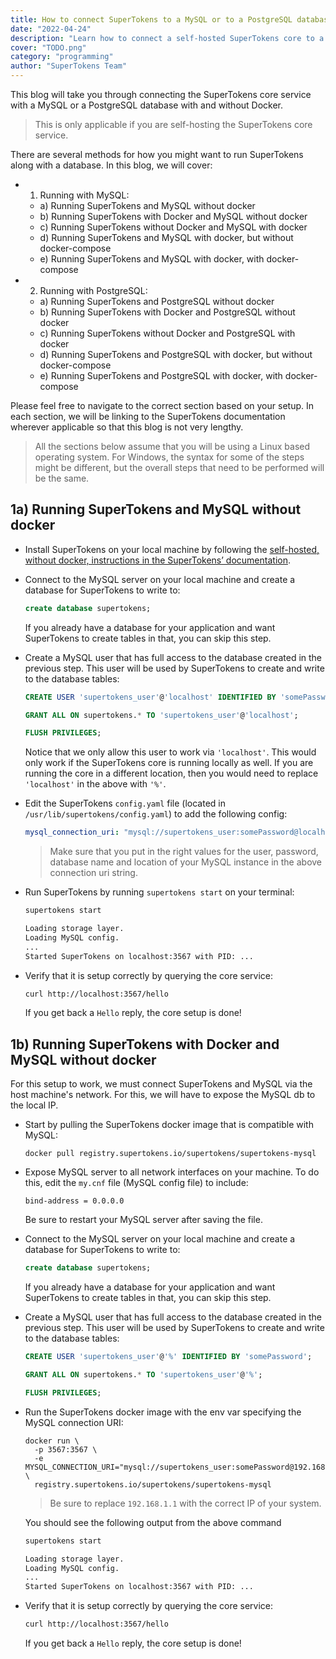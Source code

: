 ```yaml
---
title: How to connect SuperTokens to a MySQL or to a PostgreSQL database
date: "2022-04-24"
description: "Learn how to connect a self-hosted SuperTokens core to a database with or without Docker"
cover: "TODO.png"
category: "programming"
author: "SuperTokens Team"
---
```


This blog will take you through connecting the SuperTokens core service with a MySQL or a PostgreSQL database with and without Docker.

> This is only applicable if you are self-hosting the SuperTokens core service.

There are several methods for how you might want to run SuperTokens along with a database. In this blog, we will cover:
- 1) Running with MySQL:
  - a) Running SuperTokens and MySQL without docker
  - b) Running SuperTokens with Docker and MySQL without docker
  - c) Running SuperTokens without Docker and MySQL with docker
  - d) Running SuperTokens and MySQL with docker, but without docker-compose
  - e) Running SuperTokens and MySQL with docker, with docker-compose
- 2) Running with PostgreSQL:
  - a) Running SuperTokens and PostgreSQL without docker
  - b) Running SuperTokens with Docker and PostgreSQL without docker
  - c) Running SuperTokens without Docker and PostgreSQL with docker
  - d) Running SuperTokens and PostgreSQL with docker, but without docker-compose
  - e) Running SuperTokens and PostgreSQL with docker, with docker-compose

Please feel free to navigate to the correct section based on your setup. In each section, we will be linking to the SuperTokens documentation wherever applicable so that this blog is not very lengthy.

> All the sections below assume that you will be using a Linux based operating system. For Windows, the syntax for some of the steps might be different, but the overall steps that need to be performed will be the same.

## 1a) Running SuperTokens and MySQL without docker
- Install SuperTokens on your local machine by following the [self-hosted, without docker, instructions in the SuperTokens’ documentation](https://supertokens.com/docs/thirdpartyemailpassword/quick-setup/core/without-docker).
- Connect to the MySQL server on your local machine and create a database for SuperTokens to write to:

  ```sql
  create database supertokens;
  ```

  If you already have a database for your application and want SuperTokens to create tables in that, you can skip this step.
- Create a MySQL user that has full access to the database created in the previous step. This user will be used by SuperTokens to create and write to the database tables:

  ```sql
  CREATE USER 'supertokens_user'@'localhost' IDENTIFIED BY 'somePassword';
  ```

  ```sql
  GRANT ALL ON supertokens.* TO 'supertokens_user'@'localhost';
  ```

  ```sql
  FLUSH PRIVILEGES;
  ```

  Notice that we only allow this user to work via `'localhost'`. This would only work if the SuperTokens core is running locally as well. If you are running the core in a different location, then you would need to replace `'localhost'` in the above with `'%'`.
- Edit the SuperTokens `config.yaml` file (located in `/usr/lib/supertokens/config.yaml`) to add the following config:

  ```yaml
  mysql_connection_uri: "mysql://supertokens_user:somePassword@localhost:3306/supertokens"
  ```
  > Make sure that you put in the right values for the user, password, database name and location of your MySQL instance in the above connection uri string.
- Run SuperTokens by running `supertokens start` on your terminal:
  
  ```bash
  supertokens start

  Loading storage layer.
  Loading MySQL config.
  ...
  Started SuperTokens on localhost:3567 with PID: ...
  ```
- Verify that it is setup correctly by querying the core service:
  
  ```bash
  curl http://localhost:3567/hello
  ```

  If you get back a `Hello` reply, the core setup is done!


## 1b) Running SuperTokens with Docker and MySQL without docker
For this setup to work, we must connect SuperTokens and MySQL via the host machine's network. For this, we will have to expose the MySQL db to the local IP.

- Start by pulling the SuperTokens docker image that is compatible with MySQL:
  ```
  docker pull registry.supertokens.io/supertokens/supertokens-mysql
  ```

- Expose MySQL server to all network interfaces on your machine. To do this, edit the `my.cnf` file (MySQL config file) to include:
  ```
  bind-address = 0.0.0.0
  ```

  Be sure to restart your MySQL server after saving the file.

- Connect to the MySQL server on your local machine and create a database for SuperTokens to write to:

  ```sql
  create database supertokens;
  ```

  If you already have a database for your application and want SuperTokens to create tables in that, you can skip this step.
- Create a MySQL user that has full access to the database created in the previous step. This user will be used by SuperTokens to create and write to the database tables:

  ```sql
  CREATE USER 'supertokens_user'@'%' IDENTIFIED BY 'somePassword';
  ```

  ```sql
  GRANT ALL ON supertokens.* TO 'supertokens_user'@'%';
  ```

  ```sql
  FLUSH PRIVILEGES;
  ```

- Run the SuperTokens docker image with the env var specifying the MySQL connection URI:
  ```
  docker run \
	-p 3567:3567 \
	-e MYSQL_CONNECTION_URI="mysql://supertokens_user:somePassword@192.168.1.1:3306/supertokens" \
	registry.supertokens.io/supertokens/supertokens-mysql
  ```

  > Be sure to replace `192.168.1.1` with the correct IP of your system.

  You should see the following output from the above command
  ```bash
  supertokens start

  Loading storage layer.
  Loading MySQL config.
  ...
  Started SuperTokens on localhost:3567 with PID: ...
  ```
- Verify that it is setup correctly by querying the core service:
  
  ```bash
  curl http://localhost:3567/hello
  ```

  If you get back a `Hello` reply, the core setup is done!